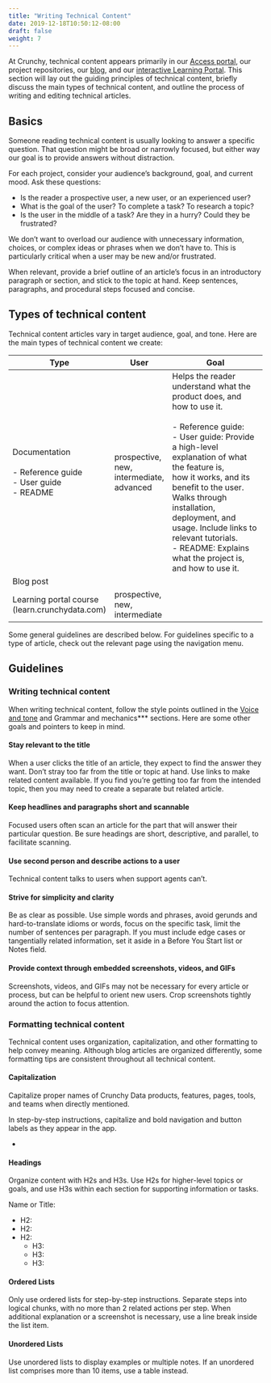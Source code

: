 ```yaml
---
title: "Writing Technical Content"
date: 2019-12-18T10:50:12-08:00
draft: false
weight: 7
---
```


At Crunchy, technical content appears primarily in our [Access portal](https://access.crunchydata.com/), our project repositories, our [blog](https://info.crunchydata.com/blog), and our [interactive Learning Portal](https://learn.crunchydata.com/). This section will lay out the guiding principles of technical content, briefly discuss the main types of technical content, and outline the process of writing and editing technical articles.

## Basics

Someone reading technical content is usually looking to answer a specific question. That question might be broad or narrowly focused, but either way our goal is to provide answers without distraction.

For each project, consider your audience’s background, goal, and current mood. Ask these questions:

- Is the reader a prospective user, a new user, or an experienced user?
- What is the goal of the user? To complete a task? To research a topic?
- Is the user in the middle of a task? Are they in a hurry? Could they be frustrated?

We don’t want to overload our audience with unnecessary information, choices, or complex ideas or phrases when we don’t have to. This is particularly critical when a user may be new and/or frustrated.

When relevant, provide a brief outline of an article’s focus in an introductory paragraph or section, and stick to the topic at hand. Keep sentences, paragraphs, and procedural steps focused and concise.

## Types of technical content

Technical content articles vary in target audience, goal, and tone. Here are the main types of technical content we create:

| Type                                                               | User                                                 | Goal                                                                                                                                                                                                                                                                                                                                                                                 |
|--------------------------------------------------------------------|------------------------------------------------------|--------------------------------------------------------------------------------------------------------------------------------------------------------------------------------------------------------------------------------------------------------------------------------------------------------------------------------------------------------------------------------------|
| Documentation<br><br>- Reference guide<br>- User guide<br>- README | prospective, <br>new, <br>intermediate, <br>advanced | Helps the reader understand what the product does, and how to use it.<br><br>- Reference guide: <br>- User guide: Provide a high-level explanation of what the feature is, <br>how it works, and its benefit to the user. Walks through installation, <br>deployment, and usage. Include links to relevant tutorials.<br>- README: Explains what the project is, and how to use it.  |
| Blog post                                                          |                                                      |                                                                                                                                                                                                                                                                                                                                                                                      |
| Learning portal course<br>(learn.crunchydata.com)                  | prospective, <br>new, <br>intermediate               |                                                                                                                                                                                                                                                                                                                                                                                      |


<!--Mailchimp technical content is built from templates, which serve different purposes and readers. Templates should be considered guidelines and are not intended to be prescriptive. We may deviate from or combine elements of different templates to best serve the reader. 

Here are some examples of article templates we use. 

| **Article Template** | **User Type**                  | **Goal**                                                                        |
| -------------------- | ----------------------         | ------------------------------------------------------------------------------- |
| Pathfinder           | prospective, new, intermediate | **Orientation.** Bundle topics and provide links to relevant tutorials or general reference.         |
| General Reference    | prospective, new, intermediate | **Introduction.** Provide a high-level explanation of what the feature is, how it works, and its benefit to the user. Include links to relevant tutorials.         |
| Troubleshooting      | new, intermediate, advanced    | **Support.** Outline expected behavior and include potential causes of unexpected behavior. Group by cause or topic. |
| Tutorial             | new, intermediate              | **Guidance.** Briefly describe a task. Provide a roadmap and prerequisites, and clear step-by-step instructions. |

-->

Some general guidelines are described below. For guidelines specific to a type of article, check out the relevant page using the navigation menu.

## Guidelines

### Writing technical content

When writing technical content, follow the style points outlined in the [Voice and tone](/content-guide-template/03-voice-and-tone/) and Grammar and mechanics*** sections. Here are some other goals and pointers to keep in mind.

#### Stay relevant to the title

When a user clicks the title of an article, they expect to find the answer they want. Don’t stray too far from the title or topic at hand. Use links to make related content available. If you find you’re getting too far from the intended topic, then you may need to create a separate but related article.

#### Keep headlines and paragraphs short and scannable

Focused users often scan an article for the part that will answer their particular question. Be sure headings are short, descriptive, and parallel, to facilitate scanning.

#### Use second person and describe actions to a user

Technical content talks to users when support agents can’t.

#### Strive for simplicity and clarity

Be as clear as possible. Use simple words and phrases, avoid gerunds and hard-to-translate idioms or words, focus on the specific task, limit the number of sentences per paragraph. If you must include edge cases or tangentially related information, set it aside in a Before You Start list or Notes field.

#### Provide context through embedded screenshots, videos, and GIFs

Screenshots, videos, and GIFs may not be necessary for every article or process, but can be helpful to orient new users. Crop screenshots tightly around the action to focus attention.

### Formatting technical content

Technical content uses organization, capitalization, and other formatting to help convey meaning. Although blog articles are organized differently, some formatting tips are consistent throughout all technical content.

#### Capitalization

Capitalize proper names of Crunchy Data products, features, pages, tools, and teams when directly mentioned. 

In step-by-step instructions, capitalize and bold navigation and button labels as they appear in the app.

- 

<!--
- Crunchy Data
- Compliance Team, Billing Team
- Navigate to the **Reports** page.
- Click **Create**.
-->

#### Headings

Organize content with H2s and H3s. Use H2s for higher-level topics or goals, and use H3s within each section for supporting information or tasks.

Name or Title: 

 - H2: 
 - H2: 
 - H2: 
   - H3: 
   - H3: 
   - H3: 

#### Ordered Lists

Only use ordered lists for step-by-step instructions. Separate steps into logical chunks, with no more than 2 related actions per step. When additional explanation or a screenshot is necessary, use a line break inside the list item.

#### Unordered Lists

Use unordered lists to display examples or multiple notes. If an unordered list comprises more than 10 items, use a table instead.